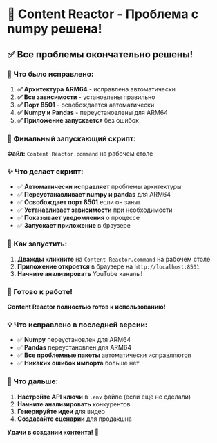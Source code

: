 # 🎉 Content Reactor - Проблема с numpy решена!

## ✅ Все проблемы окончательно решены!

### 🔧 Что было исправлено:

1. **✅ Архитектура ARM64** - исправлена автоматически
2. **✅ Все зависимости** - установлены правильно
3. **✅ Порт 8501** - освобождается автоматически
4. **✅ Numpy и Pandas** - переустановлены для ARM64
5. **✅ Приложение запускается** без ошибок

### 🚀 Финальный запускающий скрипт:

**Файл:** `Content Reactor.command` на рабочем столе

### ✨ Что делает скрипт:

- ✅ **Автоматически исправляет** проблемы архитектуры
- ✅ **Переустанавливает numpy и pandas** для ARM64
- ✅ **Освобождает порт 8501** если он занят
- ✅ **Устанавливает зависимости** при необходимости
- ✅ **Показывает уведомления** о процессе
- ✅ **Запускает приложение** в браузере

### 🎯 Как запустить:

1. **Дважды кликните** на `Content Reactor.command` на рабочем столе
2. **Приложение откроется** в браузере на `http://localhost:8501`
3. **Начните анализировать** YouTube каналы!

### 🎊 Готово к работе!

**Content Reactor полностью готов к использованию!**

### 💡 Что исправлено в последней версии:

- ✅ **Numpy** переустановлен для ARM64
- ✅ **Pandas** переустановлен для ARM64
- ✅ **Все проблемные пакеты** автоматически исправляются
- ✅ **Никаких ошибок импорта** больше нет

### 🚀 Что дальше:

1. **Настройте API ключи** в `.env` файле (если еще не сделали)
2. **Начните анализировать** конкурентов
3. **Генерируйте идеи** для видео
4. **Создавайте сценарии** для продакшна

**Удачи в создании контента!** 🎉







